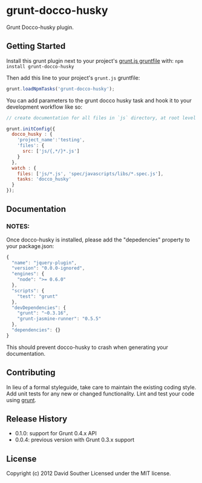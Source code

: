 # grunt-docco-husky

Grunt Docco-husky plugin.

## Getting Started
Install this grunt plugin next to your project's [grunt.js gruntfile][getting_started] with: `npm install grunt-docco-husky`

Then add this line to your project's `grunt.js` gruntfile:

```javascript
grunt.loadNpmTasks('grunt-docco-husky');
```
You can add parameters to the grunt docco husky task and hook it to your development workflow like so:

```javascript
// create documentation for all files in `js` directory, at root level or in any subdirectories.

grunt.initConfig({
  docco_husky : {
    'project_name':'testing',
    'files': {
      src: ['js/{,*/}*.js']
    }
  },
  watch : {
    files: ['js/*.js', 'spec/javascripts/libs/*.spec.js'],
    tasks: 'docco_husky'
  }
});
```

[grunt]: http://gruntjs.com
[getting_started]: http://gruntjs.com/getting-started

## Documentation

### NOTES: ###

Once docco-husky is installed, please add the "depedencies" property to your package.json:

```javascript
{
  "name": "jquery-plugin",
  "version": "0.0.0-ignored",
  "engines": {
    "node": ">= 0.6.0"
  },
  "scripts": {
    "test": "grunt"
  },
  "devDependencies": {
    "grunt": "~0.3.16",
    "grunt-jasmine-runner": "0.5.5"
  },
  "dependencies": {}
}
```

This should prevent docco-husky to crash when generating your documentation.

## Contributing
In lieu of a formal styleguide, take care to maintain the existing coding style. Add unit tests for any new or changed functionality. Lint and test your code using [grunt][grunt].

## Release History

* 0.1.0: support for Grunt 0.4.x API
* 0.0.4: previous version with Grunt 0.3.x support

## License
Copyright (c) 2012 David Souther
Licensed under the MIT license.
